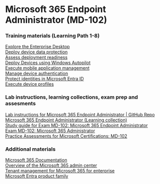 # Microsoft 365 Endpoint Administrator (MD-102)
### Training materials (Learning Path 1-8)
[Explore the Enterprise Desktop](https://learn.microsoft.com/training/modules/explore-enterprise-desktop/?WT.mc_id=AZ-MVP-5002880)\
[Deploy device data protection](https://learn.microsoft.com/training/modules/deploy-device-data-protection/?WT.mc_id=AZ-MVP-5002880)\
[Assess deployment readiness](https://learn.microsoft.com/training/modules/deployment-readiness/?WT.mc_id=AZ-MVP-5002880)\
[Deploy Devices using Windows Autopilot](https://learn.microsoft.com/training/modules/deploy-devices-windows-autopilot/?WT.mc_id=AZ-MVP-5002880)\
[Execute mobile application management](https://learn.microsoft.com/training/modules/execute-mobile-application-management/?WT.mc_id=AZ-MVP-5002880)\
[Manage device authentication](https://learn.microsoft.com/training/modules/administer-device-authentication/?WT.mc_id=AZ-MVP-5002880)\
[Protect identities in Microsoft Entra ID](https://learn.microsoft.com/training/modules/protect-identities-azure-acative-directory/?WT.mc_id=AZ-MVP-5002880)\
[Execute device profiles](https://learn.microsoft.com/training/modules/execute-device-profiles/?WT.mc_id=AZ-MVP-5002880)
### Lab instructions, learning collections, exam prep and assesments
[Lab instructions for Microsoft 365 Endpoint Administrator | GitHub Repo](https://github.com/MicrosoftLearning/MD-102T00-Microsoft-365-Endpoint-Administrator/tree/master/Instructions/Labs)\
[Microsoft 365 Endpoint Administrator (Learning collection)](https://learn.microsoft.com/en-us/collections/rq2db8zp32yj5z?&sharingId=AZ-MVP-5002880)\
[Study guide for Exam MD-102: Microsoft 365 Endpoint Administrator](https://learn.microsoft.com/credentials/certifications/resources/study-guides/md-102?WT.mc_id=AZ-MVP-5002880)\
[Exam MD-102: Microsoft 365 Administrator](https://learn.microsoft.com/credentials/certifications/exams/ms-102/?WT.mc_id=AZ-MVP-5002880)\
[Practice Assessments for Microsoft Certifications: MD-102](https://learn.microsoft.com/credentials/certifications/modern-desktop/practice/assessment?assessment-type=practice&assessmentId=76&practice-assessment-type=certification&WT.mc_id=AZ-MVP-5002880)
### Additional materials
[Microsoft 365 Documentation](https://learn.microsoft.com/en-us/microsoft-365?WT.mc_id=AZ-MVP-5002880)\
[Overview of the Microsoft 365 admin center](https://learn.microsoft.com/microsoft-365/admin/admin-overview/admin-center-overview?view=o365-worldwide&WT.mc_id=AZ-MVP-5002880)\
[Tenant management for Microsoft 365 for enterprise](https://learn.microsoft.com/en-us/microsoft-365/solutions/tenant-management-overview?view=o365-worldwide&WT.mc_id=AZ-MVP-5002880)\
[Microsoft Entra product family](https://learn.microsoft.com/entra/fundamentals/what-is-entra?WT.mc_id=AZ-MVP-5002880)